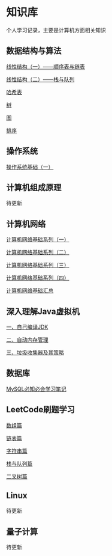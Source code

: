 # 知识库
个人学习记录，主要是计算机方面相关知识

## 数据结构与算法
[线性结构（一）——顺序表与链表](https://zhouwyu.github.io/2023/03/06/shu-ju-jie-gou-yu-suan-fa-xian-xing-jie-gou-pian-yi-c-yu-yan-ban/)

[线性结构（二）——栈与队列](https://zhouwyu.github.io/2023/06/01/shu-ju-jie-gou-yu-suan-fa-xian-xing-jie-gou-pian-er-c-yu-yan-ban/)

[哈希表](https://zhouwyu.github.io/2023/03/03/shu-ju-jie-gou-yu-suan-fa-ha-xi-biao-pian-c-yu-yan-ban/)

[树](https://zhouwyu.github.io/2023/06/01/shu-ju-jie-gou-yu-suan-fa-shu-pian-c-yu-yan-ban/)

[图](https://zhouwyu.github.io/2023/06/01/shu-ju-jie-gou-yu-suan-fa-tu-pian-c-yu-yan-ban/)

[排序]()


## 操作系统
[操作系统基础（一）](https://zhouwyu.github.io/2023/06/01/cao-zuo-xi-tong-ji-chu-yi/)

## 计算机组成原理
待更新


## 计算机网络
[计算机网络基础系列（一）](https://zhouwyu.github.io/2023/06/01/ji-suan-ji-wang-luo-ji-chu-xi-lie-yi/)

[计算机网络基础系列（二）](https://zhouwyu.github.io/2023/06/01/ji-suan-ji-wang-luo-ji-chu-xi-lie-er/)

[计算机网络基础系列（三）](https://zhouwyu.github.io/2023/06/01/ji-suan-ji-wang-luo-ji-chu-xi-lie-san/)

[计算机网络基础系列（四）](https://zhouwyu.github.io/2023/06/01/ji-suan-ji-wang-luo-ji-chu-xi-lie-si/)

[计算机网络基础汇总](https://zhouwyu.github.io/2023/06/01/ji-suan-ji-wang-luo/)


## 深入理解Java虚拟机
[一、自己编译JDK](https://zhouwyu.github.io/2021/12/29/shen-ru-li-jie-java-xu-ni-ji-zhi-zi-ji-bian-yi-jdk/)

[二、自动内存管理](https://zhouwyu.github.io/2023/06/01/java-nei-cun-qu-yu-yu-nei-cun-yi-chu-yi-chang/)

[三、垃圾收集器及其策略](https://zhouwyu.github.io/2023/06/01/la-ji-shou-ji-qi-yu-nei-cun-fen-pei-ce-lue/)

## 数据库
[MySQL必知必会学习笔记](https://zhouwyu.github.io/2023/03/02/mysql-bi-zhi-bi-hui-xue-xi-ji-lu/)

## LeetCode刷题学习
[数组篇](https://zhouwyu.github.io/2023/03/01/leetcode-shua-ti-xue-xi-shu-zu-pian/)

[链表篇](https://zhouwyu.github.io/2023/03/01/leetcode-shua-ti-xue-xi-lian-biao-pian/)

[字符串篇](https://zhouwyu.github.io/2023/06/07/leetcode-shua-ti-xue-xi-zi-fu-chuan-pian/)

[栈与队列篇](https://zhouwyu.github.io/2023/06/15/leetcode-shua-ti-xue-xi-zhan-yu-dui-lie-pian/)

[二叉树篇](https://zhouwyu.github.io/2023/06/26/leetcode-shua-ti-xue-xi-er-cha-shu-pian/)


## Linux
待更新

## 量子计算
待更新
